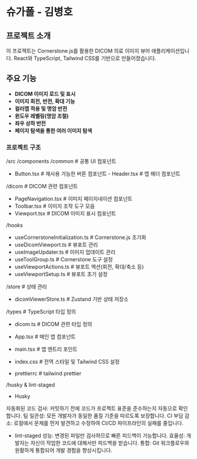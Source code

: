 # 슈가폴 - 김병호

## 프로젝트 소개

이 프로젝트는 Cornerstone.js를 활용한 DICOM 의료 이미지 뷰어 애플리케이션입니다. React와 TypeScript, Tailwind CSS를 기반으로 만들어졌습니다.

## 주요 기능

- **DICOM 이미지 로드 및 표시**
- **이미지 회전, 반전, 확대 기능**
- **컬러맵 적용 및 명암 반전**
- **윈도우 레벨링(명암 조절)**
- **좌우 상하 반전**
- **페이지 탐색을 통한 여러 이미지 탐색**

### 프로젝트 구조

/src
/components
/common # 공통 UI 컴포넌트

- Button.tsx # 재사용 가능한 버튼 컴포넌트 - Header.tsx # 앱 헤더 컴포넌트

/dicom # DICOM 관련 컴포넌트

- PageNavigation.tsx # 이미지 페이지네이션 컴포넌트
- Toolbar.tsx # 이미지 조작 도구 모음
- Viewport.tsx # DICOM 이미지 표시 컴포넌트

/hooks

- useCornerstoneInitialization.ts # Cornerstone.js 초기화
- useDicomViewport.ts # 뷰포트 관리
- useImageUpdater.ts # 이미지 업데이트 관리
- useToolGroup.ts # Cornerstone 도구 설정
- useViewportActions.ts # 뷰포트 액션(회전, 확대/축소 등)
- useViewportSetup.ts # 뷰포트 초기 설정

/store # 상태 관리

- dicomViewerStore.ts # Zustand 기반 상태 저장소

/types # TypeScript 타입 정의

- dicom.ts # DICOM 관련 타입 정의
- App.tsx # 메인 앱 컴포넌트
- main.tsx # 앱 엔트리 포인트
- index.css # 전역 스타일 및 Tailwind CSS 설정

- prettierrc # tailwind prettier

/husky & lint-staged

- Husky

자동화된 코드 검사: 커밋하기 전에 코드가 프로젝트 표준을 준수하는지 자동으로 확인합니다.
팀 일관성: 모든 개발자가 동일한 품질 기준을 따르도록 보장합니다.
CI 부담 감소: 로컬에서 문제를 먼저 발견하고 수정하여 CI/CD 파이프라인의 실패를 줄입니다.


- lint-staged
성능: 변경된 파일만 검사하므로 빠른 피드백이 가능합니다.
효율성: 개발자는 자신이 작업한 코드에 대해서만 피드백을 받습니다.
통합: Git 워크플로우와 원활하게 통합되어 개발 경험을 향상시킵니다.